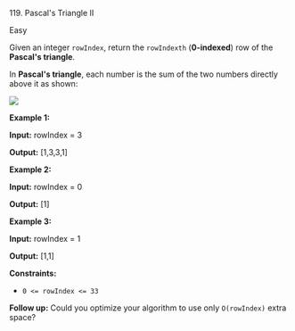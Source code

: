 119\. Pascal's Triangle II

Easy

Given an integer `rowIndex`, return the `rowIndexth` (**0-indexed**) row of the **Pascal's triangle**.

In **Pascal's triangle**, each number is the sum of the two numbers directly above it as shown:

![](https://leetcode-in-java.github.io/src/main/java/g0101_0200/s0119_pascals_triangle_ii/pascaltriangleanimated2.gif)

**Example 1:**

**Input:** rowIndex = 3

**Output:** [1,3,3,1] 

**Example 2:**

**Input:** rowIndex = 0

**Output:** [1] 

**Example 3:**

**Input:** rowIndex = 1

**Output:** [1,1] 

**Constraints:**

*   `0 <= rowIndex <= 33`

**Follow up:** Could you optimize your algorithm to use only `O(rowIndex)` extra space?